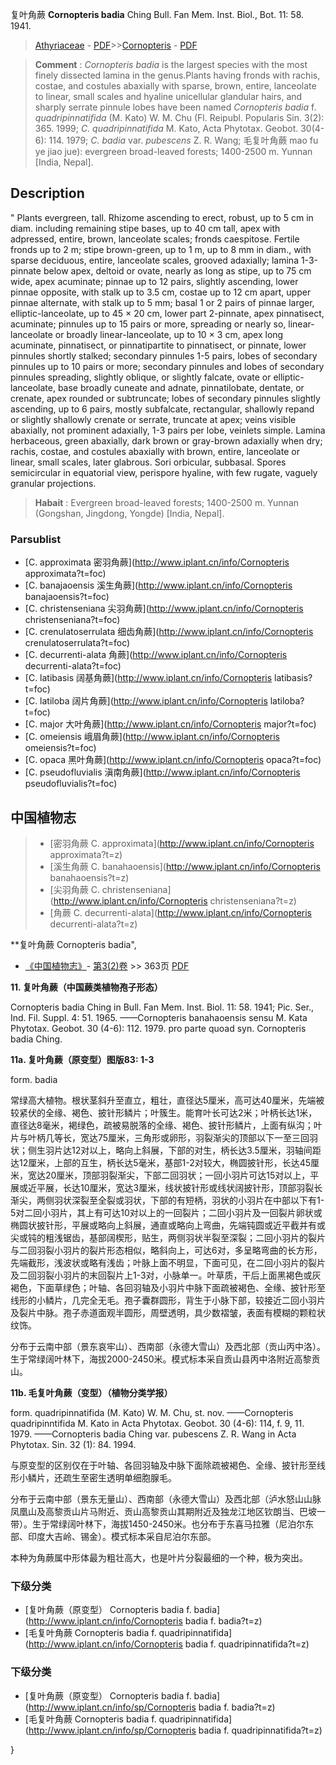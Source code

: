复叶角蕨 **Cornopteris badia** Ching Bull. Fan Mem. Inst. Biol., Bot. 11: 58. 1941.

> [Athyriaceae](http://www.iplant.cn/info/Athyriaceae?t=foc) - [PDF](http://www.iplant.cn/foc/pdf/Athyriaceae.pdf)>>[Cornopteris](http://www.iplant.cn/info/Cornopteris?t=foc) - [PDF](http://www.iplant.cn/foc/pdf/Cornopteris.pdf)

> **Comment** : 
> *Cornopteris badia* is the largest species with the most finely dissected lamina in the genus.Plants having fronds with rachis, costae, and costules abaxially with sparse, brown, entire, lanceolate to linear, small scales and hyaline unicellular glandular hairs, and sharply serrate pinnule lobes have been named *Cornopteris badia* f. *quadripinnatifida* (M. Kato) W. M. Chu (Fl. Reipubl. Popularis Sin. 3(2): 365. 1999; *C. quadripinnatifida* M. Kato, Acta Phytotax. Geobot. 30(4-6): 114. 1979; *C. badia* var. *pubescens* Z. R. Wang; 毛复叶角蕨 mao fu ye jiao jue): evergreen broad-leaved forests; 1400-2500 m. Yunnan [India, Nepal].

## Description
 "
Plants evergreen, tall. Rhizome ascending to erect, robust, up to 5 cm in diam. including remaining stipe bases, up to 40 cm tall, apex with adpressed, entire, brown, lanceolate scales; fronds caespitose. Fertile fronds up to 2 m; stipe brown-green, up to 1 m, up to 8 mm in diam., with sparse deciduous, entire, lanceolate scales, grooved adaxially; lamina 1-3-pinnate below apex, deltoid or ovate, nearly as long as stipe, up to 75 cm wide, apex acuminate; pinnae up to 12 pairs, slightly ascending, lower pinnae opposite, with stalk up to 3.5 cm, costae up to 12 cm apart, upper pinnae alternate, with stalk up to 5 mm; basal 1 or 2 pairs of pinnae larger, elliptic-lanceolate, up to 45 × 20 cm, lower part 2-pinnate, apex pinnatisect, acuminate; pinnules up to 15 pairs or more, spreading or nearly so, linear-lanceolate or broadly linear-lanceolate, up to 10 × 3 cm, apex long acuminate, pinnatisect, or pinnatipartite to pinnatisect, or pinnate, lower pinnules shortly stalked; secondary pinnules 1-5 pairs, lobes of secondary pinnules up to 10 pairs or more; secondary pinnules and lobes of secondary pinnules spreading, slightly oblique, or slightly falcate, ovate or elliptic-lanceolate, base broadly cuneate and adnate, pinnatilobate, dentate, or crenate, apex rounded or subtruncate; lobes of secondary pinnules slightly ascending, up to 6 pairs, mostly subfalcate, rectangular, shallowly repand or slightly shallowly crenate or serrate, truncate at apex; veins visible abaxially, not prominent adaxially, 1-3 pairs per lobe, veinlets simple. Lamina herbaceous, green abaxially, dark brown or gray-brown adaxially when dry; rachis, costae, and costules abaxially with brown, entire, lanceolate or linear, small scales, later glabrous. Sori orbicular, subbasal. Spores semicircular in equatorial view, perispore hyaline, with few rugate, vaguely granular projections.

> **Habait** : 
> Evergreen broad-leaved forests; 1400-2500 m. Yunnan (Gongshan, Jingdong, Yongde) [India, Nepal].

### Parsublist

* [C.  approximata  密羽角蕨](http://www.iplant.cn/info/Cornopteris approximata?t=foc)
* [C.  banajaoensis  溪生角蕨](http://www.iplant.cn/info/Cornopteris banajaoensis?t=foc)
* [C.  christenseniana  尖羽角蕨](http://www.iplant.cn/info/Cornopteris christenseniana?t=foc)
* [C.  crenulatoserrulata  细齿角蕨](http://www.iplant.cn/info/Cornopteris crenulatoserrulata?t=foc)
* [C.  decurrenti-alata  角蕨](http://www.iplant.cn/info/Cornopteris decurrenti-alata?t=foc)
* [C.  latibasis  阔基角蕨](http://www.iplant.cn/info/Cornopteris latibasis?t=foc)
* [C.  latiloba  阔片角蕨](http://www.iplant.cn/info/Cornopteris latiloba?t=foc)
* [C.  major  大叶角蕨](http://www.iplant.cn/info/Cornopteris major?t=foc)
* [C.  omeiensis  峨眉角蕨](http://www.iplant.cn/info/Cornopteris omeiensis?t=foc)
* [C.  opaca  黑叶角蕨](http://www.iplant.cn/info/Cornopteris opaca?t=foc)
* [C.  pseudofluvialis  滇南角蕨](http://www.iplant.cn/info/Cornopteris pseudofluvialis?t=foc)

## 中国植物志

> * [密羽角蕨  C.  approximata](http://www.iplant.cn/info/Cornopteris approximata?t=z)
> * [溪生角蕨  C.  banahaoensis](http://www.iplant.cn/info/Cornopteris banahaoensis?t=z)
> * [尖羽角蕨  C.  christenseniana](http://www.iplant.cn/info/Cornopteris christenseniana?t=z)
> * [角蕨  C.  decurrenti-alata](http://www.iplant.cn/info/Cornopteris decurrenti-alata?t=z)

**复叶角蕨 Cornopteris badia",

* [《中国植物志》](http://www.iplant.cn/frps)- [第3(2)卷](http://www.iplant.cn/frps/vol/3(2)) >> 363页 [PDF](http://www.iplant.cn/frps/pdf/3(2)/363.pdf)

**11. 复叶角蕨（中国蕨类植物孢子形态）**

Cornopteris badia Ching in Bull. Fan Mem. Inst. Biol. 11: 58. 1941; Pic. Ser., Ind. Fil. Suppl. 4: 51. 1965. ——Cornopteris banahaoensis sensu M. Kata Phytotax. Geobot. 30 (4-6): 112. 1979. pro parte quoad syn. Cornopteris badia Ching.

**11a. 复叶角蕨（原变型）图版83: 1-3**

form. badia

常绿高大植物。根状茎斜升至直立，粗壮，直径达5厘米，高可达40厘米，先端被较紧伏的全缘、褐色、披针形鳞片；叶簇生。能育叶长可达2米；叶柄长达1米，直径达8毫米，褐绿色，疏被易脱落的全缘、褐色、披针形鳞片，上面有纵沟；叶片与叶柄几等长，宽达75厘米，三角形或卵形，羽裂渐尖的顶部以下一至三回羽状；侧生羽片达12对以上，略向上斜展，下部的对生，柄长达3.5厘米，羽轴间距达12厘米，上部的互生，柄长达5毫米，基部1-2对较大，椭圆披针形，长达45厘米，宽达20厘米，顶部羽裂渐尖，下部二回羽状；一回小羽片可达15对以上，平展或近平展，长达10厘米，宽达3厘米，线状披针形或线状阔披针形，顶部羽裂长渐尖，两侧羽状深裂至全裂或羽状，下部的有短柄，羽状的小羽片在中部以下有1-5对二回小羽片，其上有可达10对以上的一回裂片；二回小羽片及一回裂片卵状或椭圆状披针形，平展或略向上斜展，通直或略向上弯曲，先端钝圆或近平截并有或尖或钝的粗浅锯齿，基部阔楔形，贴生，两侧羽状半裂至深裂；二回小羽片的裂片与二回羽裂小羽片的裂片形态相似，略斜向上，可达6对，多呈略弯曲的长方形，先端截形，浅波状或略有浅齿；叶脉上面不明显，下面可见，在二回小羽片的裂片及二回羽裂小羽片的末回裂片上1-3对，小脉单一。叶草质，干后上面黑褐色或灰褐色，下面草绿色；叶轴、各回羽轴及小羽片中脉下面疏被褐色、全缘、披针形至线形的小鳞片，几完全无毛。孢子囊群圆形，背生于小脉下部，较接近二回小羽片及裂片中脉。孢子赤道面观半圆形，周壁透明，具少数褶皱，表面有模糊的颗粒状纹饰。

分布于云南中部（景东哀牢山）、西南部（永德大雪山）及西北部（贡山丙中洛）。生于常绿阔叶林下，海拔2000-2450米。模式标本采自贡山县丙中洛附近高黎贡山。

**11b. 毛复叶角蕨（变型）（植物分类学报）**

form. quadripinnatifida (M. Kato) W. M. Chu, st. nov. ——Cornopteris quadripinntifida M. Kato in Acta Phytotax. Geobot. 30 (4-6): 114, f. 9, 11. 1979. ——Cornopteris badia Ching var. pubescens Z. R. Wang in Acta Phytotax. Sin. 32 (1): 84. 1994.

与原变型的区别仅在于叶轴、各回羽轴及中脉下面除疏被褐色、全缘、披针形至线形小鳞片，还疏生至密生透明单细胞腺毛。

分布于云南中部（景东无量山）、西南部（永德大雪山）及西北部（泸水怒山山脉凤凰山及高黎贡山片马附近、贡山高黎贡山其期附近及独龙江地区钦朗当、巴坡一带）。生于常绿阔叶林下，海拔1450-2450米。也分布于东喜马拉雅（尼泊尔东部、印度大吉岭、锡金）。模式标本采自尼泊尔东部。

本种为角蕨属中形体最为粗壮高大，也是叶片分裂最细的一个种，极为突出。

### 下级分类
* [复叶角蕨（原变型）  Cornopteris badia f. badia](http://www.iplant.cn/info/Cornopteris badia f. badia?t=z)
* [毛复叶角蕨  Cornopteris badia f. quadripinnatifida](http://www.iplant.cn/info/Cornopteris badia f. quadripinnatifida?t=z)

### 下级分类
* [复叶角蕨（原变型）  Cornopteris badia f. badia](http://www.iplant.cn/info/sp/Cornopteris badia f. badia?t=z)
* [毛复叶角蕨  Cornopteris badia f. quadripinnatifida](http://www.iplant.cn/info/sp/Cornopteris badia f. quadripinnatifida?t=z)

}